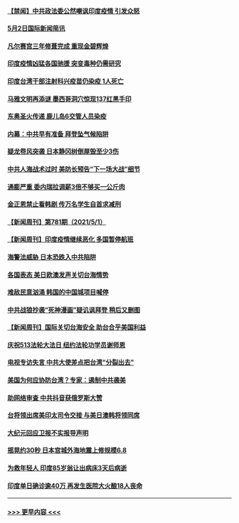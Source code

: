 #### [【禁闻】中共政法委公然嘲讽印度疫情 引发众怒](../pages/prog202/a103109203.md?t=05030052) 
#### [5月2日国际新闻简讯](../pages/prog202/a103109179.md?t=05030052) 
#### [凡尔赛宫三年修葺完成 重现金碧辉煌](../pages/prog202/a103109177.md?t=05030052) 
#### [印度疫情凶猛各国驰援 突变毒种仍需研究](../pages/prog202/a103109182.md?t=05030052) 
#### [印度台湾干部注射科兴疫苗仍染疫 1人死亡](../pages/prog202/a103109172.md?t=05030052) 
#### [马雅文明再添谜 墨西哥洞穴惊现137红黑手印](../pages/prog202/a103109062.md?t=05030052) 
#### [东奥圣火传递 鹿儿岛6交管人员染疫](../pages/prog202/a103109040.md?t=05030052) 
#### [内幕：中共早有准备 拜登坠气候陷阱](../pages/prog202/a103108911.md?t=05030052) 
#### [疑龙卷风突袭 日本静冈树倒屋毁至少3伤](../pages/prog202/a103108977.md?t=05030052) 
#### [中共人海战术过时 美防长预告“下一场大战”细节](../pages/prog202/a103108984.md?t=05030052) 
#### [通膨严重 委内瑞拉调薪3倍不够买一公斤肉](../pages/prog202/a103108965.md?t=05030052) 
#### [金正恩禁止看韩剧 传万名学生自首求减刑](../pages/prog202/a103108926.md?t=05030052) 
#### [【新闻周刊】第781期（2021/5/1）](../pages/prog202/a103108909.md?t=05030052) 
#### [【新闻周刊】印度疫情继续恶化 多国暂停航班](../pages/prog202/a103108880.md?t=05030052) 
#### [海警法威胁 日本恐跌入中共陷阱](../pages/prog202/a103108085.md?t=05030052) 
#### [各国表态 美日欧澳发声关切台海情势](../pages/prog202/a103108099.md?t=05030052) 
#### [难敌民意汹涌 韩国的中国城项目喊停](../pages/prog202/a103108819.md?t=05030052) 
#### [中共战狼抄袭“死神漫画”疑讥讽拜登 稍后又删图](../pages/prog202/a103108812.md?t=05030052) 
#### [【新闻周刊】国际关切台海安全 助台合乎美国利益](../pages/prog202/a103108808.md?t=05030052) 
#### [庆祝513法轮大法日 纽约法轮功学员谢师恩](../pages/prog202/a103108805.md?t=05030052) 
#### [电视专访失言 中共大使差点把台湾“分裂出去”](../pages/prog202/a103108742.md?t=05030052) 
#### [美国为何应协防台湾？专家：遏制中共袭美](../pages/prog202/a103108696.md?t=05030052) 
#### [助网络审查 中共抖音获俄罗斯大赞](../pages/prog202/a103108626.md?t=05030052) 
#### [台将领出席美印太司令交接 与美日澳韩将领同席](../pages/prog202/a103108666.md?t=05030052) 
#### [大纪元回应卫报不实报导声明](../pages/prog202/a103108633.md?t=05030052) 
#### [摇晃约30秒 日本宫城外海地震上修规模6.8](../pages/prog202/a103108477.md?t=05030052) 
#### [为救年轻人 印度85岁翁让出病床3天后病逝](../pages/prog202/a103108457.md?t=05030052) 
#### [印度单日确诊逾40万 再发生医院大火酿18人丧命](../pages/prog202/a103108440.md?t=05030052) 

----
#### [ >>> 更早内容 <<< ](../indexes/prog202-earlier.md)
